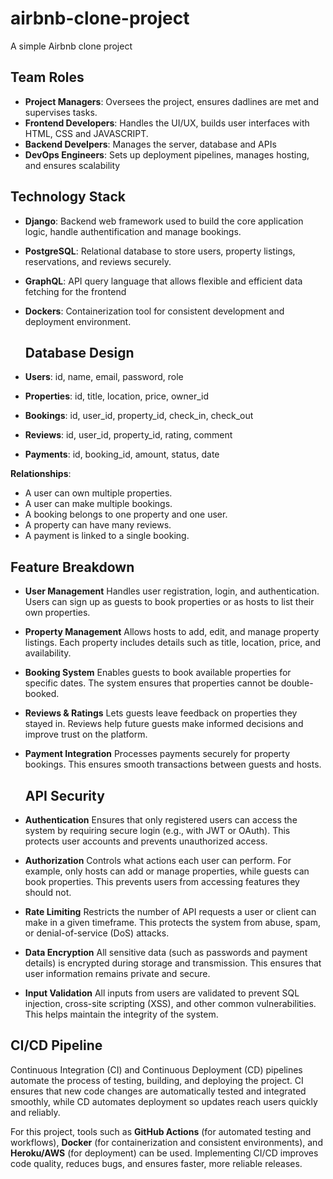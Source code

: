 # airbnb-clone-project
A simple Airbnb clone project 
## Team Roles
- **Project Managers**: Oversees the project, ensures dadlines are met and supervises tasks.
-  **Frontend Developers**: Handles the UI/UX, builds user interfaces with HTML, CSS and JAVASCRIPT.
-  **Backend Develpers**: Manages the server, database and APIs
-  **DevOps Engineers**: Sets up deployment pipelines, manages hosting, and ensures scalability

## Technology Stack
- **Django**: Backend web framework used to build the core application logic, handle authentification and manage bookings.
- **PostgreSQL**: Relational database to store users, property listings, reservations, and reviews securely.
- **GraphQL**: API query language that allows flexible and efficient data fetching for the frontend
- **Dockers**: Containerization tool for consistent development and deployment environment.

  ## Database Design

- **Users**: id, name, email, password, role
- **Properties**: id, title, location, price, owner_id
- **Bookings**: id, user_id, property_id, check_in, check_out
- **Reviews**: id, user_id, property_id, rating, comment
- **Payments**: id, booking_id, amount, status, date

**Relationships**:
- A user can own multiple properties.
- A user can make multiple bookings.
- A booking belongs to one property and one user.
- A property can have many reviews.
- A payment is linked to a single booking.

## Feature Breakdown

- **User Management**
  Handles user registration, login, and authentication. Users can sign up as guests to book properties or as hosts to list their own properties.

- **Property Management**
  Allows hosts to add, edit, and manage property listings. Each property includes details such as title, location, price, and availability.

- **Booking System**
  Enables guests to book available properties for specific dates. The system ensures that properties cannot be double-booked.

- **Reviews & Ratings**
  Lets guests leave feedback on properties they stayed in. Reviews help future guests make informed decisions and improve trust on the platform.

- **Payment Integration**
  Processes payments securely for property bookings. This ensures smooth transactions between guests and hosts.

  ## API Security

- **Authentication**
  Ensures that only registered users can access the system by requiring secure login (e.g., with JWT or OAuth). This protects user accounts and prevents unauthorized access.

- **Authorization**
  Controls what actions each user can perform. For example, only hosts can add or manage properties, while guests can book properties. This prevents users from accessing features they should not.

- **Rate Limiting**
  Restricts the number of API requests a user or client can make in a given timeframe. This protects the system from abuse, spam, or denial-of-service (DoS) attacks.

- **Data Encryption**
  All sensitive data (such as passwords and payment details) is encrypted during storage and transmission. This ensures that user information remains private and secure.

- **Input Validation**
  All inputs from users are validated to prevent SQL injection, cross-site scripting (XSS), and other common vulnerabilities. This helps maintain the integrity of the system.

## CI/CD Pipeline

Continuous Integration (CI) and Continuous Deployment (CD) pipelines automate the process of testing, building, and deploying the project. CI ensures that new code changes are automatically tested and integrated smoothly, while CD automates deployment so updates reach users quickly and reliably.

For this project, tools such as **GitHub Actions** (for automated testing and workflows), **Docker** (for containerization and consistent environments), and **Heroku/AWS** (for deployment) can be used. Implementing CI/CD improves code quality, reduces bugs, and ensures faster, more reliable releases.
